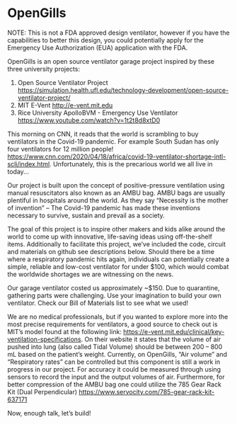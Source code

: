 # OpenGills
NOTE: This is not a FDA approved design ventilator, however if you have the capabilities to better this design, you could potentially apply for the Emergency Use Authorization (EUA) application with the FDA.

OpenGills is an open source ventilator garage project inspired by these three university projects:
1.	Open Source Ventilator Project https://simulation.health.ufl.edu/technology-development/open-source-ventilator-project/
2.	MIT E-Vent http://e-vent.mit.edu
3.	Rice University ApolloBVM - Emergency Use Ventilator https://www.youtube.com/watch?v=1t2t8d8xtD0

This morning on CNN, it reads that the world is scrambling to buy ventilators in the Covid-19 pandemic. For example South Sudan has only four ventilators for 12 million people! https://www.cnn.com/2020/04/18/africa/covid-19-ventilator-shortage-intl-scli/index.html. Unfortunately, this is the precarious world we all live in today... 

Our project is built upon the concept of positive-pressure ventilation using manual resuscitators also known as an AMBU bag. AMBU bags are usually plentiful in hospitals around the world. As they say “Necessity is the mother of invention” – The Covid-19 pandemic has made these inventions necessary to survive, sustain and prevail as a society.

The goal of this project is to inspire other makers and kids alike around the world to come up with innovative, life-saving ideas using off-the-shelf items. Additionally to facilitate this project, we’ve included the code, circuit and materials on github see descriptions below. Should there be a time where a respiratory pandemic hits again, individuals can potentially create a simple, reliable and low-cost ventilator for under $100, which would combat the worldwide shortages we are witnessing on the news.

Our garage ventilator costed us approximately ~$150. Due to quarantine, gathering parts were challenging. Use your imagination to build your own ventilator. Check our Bill of Materials list to see what we used!

We are no medical professionals, but if you wanted to explore more into the most precise requirements for ventilators, a good source to check out is MIT’s model found at the following link: https://e-vent.mit.edu/clinical/key-ventilation-specifications. On their website it states that the volume of air pushed into lung (also called Tidal Volume) should be between 200 – 800 mL based on the patient’s weight. 
Currently, on OpenGills, “Air volume” and “Respiratory rates” can be controlled but this component is still a work in progress in our project. For accuracy it could be measured through using sensors to record the input and the output volumes of air. Furthermore, for better compression of the AMBU bag one could utilize the 785 Gear Rack Kit (Dual Perpendicular) https://www.servocity.com/785-gear-rack-kit-637171

Now, enough talk, let’s build!

